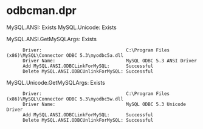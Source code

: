 # odbcman.dpr

  MySQL.ANSI:                                   Exists
  MySQL.Unicode:                                Exists
  
  MySQL.ANSI.GetMySQLArgs:                      Exists
  
          Driver:                               C:\Program Files (x86)\MySQL\Connector ODBC 5.3\myodbc5a.dll
          Driver Name:                          MySQL ODBC 5.3 ANSI Driver
          Add MySQL.ANSI.ODBCLinkForMySQL:      Successful
          Delete MySQL.ANSI.ODBCUnlinkForMySQL: Successful
  
  MySQL.Unicode.GetMySQLArgs:                   Exists
  
          Driver:                               C:\Program Files (x86)\MySQL\Connector ODBC 5.3\myodbc5w.dll
          Driver Name:                          MySQL ODBC 5.3 Unicode Driver
          Add MySQL.ANSI.ODBCLinkForMySQL:      Successful
          Delete MySQL.ANSI.ODBCUnlinkForMySQL: Successful

